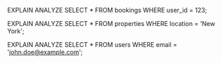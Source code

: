 EXPLAIN ANALYZE 
SELECT * 
FROM bookings 
WHERE user_id = 123;




EXPLAIN ANALYZE 
SELECT * 
FROM properties 
WHERE location = 'New York';


EXPLAIN ANALYZE 
SELECT * 
FROM users 
WHERE email = 'john.doe@example.com';


